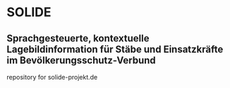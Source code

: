 # SOLIDE 
## Sprachgesteuerte, kontextuelle Lagebildinformation für Stäbe und Einsatzkräfte im Bevölkerungsschutz-Verbund

repository for solide-projekt.de
